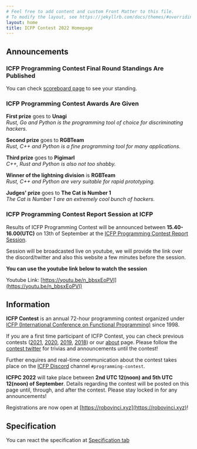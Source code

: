 ```yaml
---
# Feel free to add content and custom Front Matter to this file.
# To modify the layout, see https://jekyllrb.com/docs/themes/#overriding-theme-defaults
layout: home
title: ICFP Contest 2022 Homepage
---
```


## Announcements

### ICFP Programming Contest Final Round Standings Are Published

You can check [scoreboard page](./_pages/scoreboard.md) to see your standing.

### ICFP Programming Contest Awards Are Given

**First prize** goes to **Unagi**  
*Rust, Go and Python  is the programming tool of choice for discriminating hackers.*

**Second prize**  goes to **RGBTeam**  
*Rust, C++ and Python is a fine programming tool for many applications.*

**Third prize** goes to **Pigimarl**  
*C++, Rust and Python is also not too shabby.*

**Winner of the lightning division** is **RGBTeam**  
*Rust, C++ and Python are very suitable for rapid prototyping.*

**Judges' prize** goes to **The Cat is Number 1**  
*The Cat is Number 1 are an extremely cool bunch of hackers.*

### ICFP Programming Contest Report Session at ICFP

Results of ICFP Programming Contest will be announced between **15.40-16.00(UTC)** on 13th of September at the [ICFP Programming Contest Report Session](https://icfp22.sigplan.org/program/program-icfp-2022/?past=Show%20upcoming%20events%20only).

Session will be broadcasted live on youtube, we will provide the link over the discord/twitter and also this website a few minutes before the session.

**You can use the youtube link below to watch the session**

Youtube Link: [https://youtu.be/n_bbsxEoPVI](https://youtu.be/n_bbsxEoPVI)

## Information

**ICFP Contest** is an annual 72-hour programming contest organized under [ICFP (International Conference on Functional Programming)](https://icfp22.sigplan.org) since 1998.

If you are a first time participant of ICFP Contest, you can check previous contests ([2021](https://icfpcontest2021.github.io), [2020](https://icfpcontest2020.github.io/#/), [2019](https://icfpcontest2019.github.io/#/), [2018](https://icfpcontest2018.github.io/#/)) or our [about](./about) page. Please follow the [contest twitter](https://twitter.com/icfpcontest2022) for trivias and announcements until the contest!

Further enquires and real-time communication about the contest takes place on the [ICFP Discord](https://discord.gg/XmUGSbwbZG) channel `#programming-contest`.

**ICFPC 2022** will take place between **2nd UTC 12(noon) and 5th UTC 12(noon) of September**. Details regarding the contest will be posted on this page until, through, and after the contest. Please stay locked in for any announcements!

Registrations are now open at [https://robovinci.xyz](https://robovinci.xyz)!

## Specification

You can react the specification at [Specification tab](./specification)


